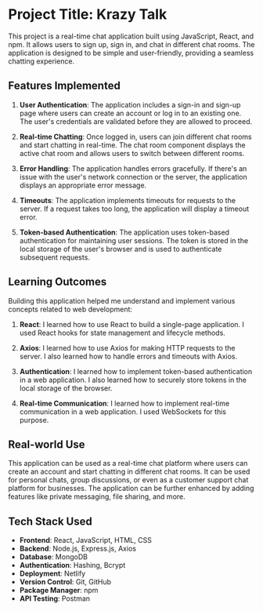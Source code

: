 # Project Title: Krazy Talk

This project is a real-time chat application built using JavaScript, React, and npm. It allows users to sign up, sign
in, and chat in different chat rooms. The application is designed to be simple and user-friendly, providing a seamless
chatting experience.

## Features Implemented

1. **User Authentication**: The application includes a sign-in and sign-up page where users can create an account or log
   in to an existing one. The user's credentials are validated before they are allowed to proceed.

2. **Real-time Chatting**: Once logged in, users can join different chat rooms and start chatting in real-time. The chat
   room component displays the active chat room and allows users to switch between different rooms.

3. **Error Handling**: The application handles errors gracefully. If there's an issue with the user's network connection
   or the server, the application displays an appropriate error message.

4. **Timeouts**: The application implements timeouts for requests to the server. If a request takes too long, the
   application will display a timeout error.

5. **Token-based Authentication**: The application uses token-based authentication for maintaining user sessions. The
   token is stored in the local storage of the user's browser and is used to authenticate subsequent requests.

## Learning Outcomes

Building this application helped me understand and implement various concepts related to web development:

1. **React**: I learned how to use React to build a single-page application. I used React hooks for state management and
   lifecycle methods.

2. **Axios**: I learned how to use Axios for making HTTP requests to the server. I also learned how to handle errors and
   timeouts with Axios.

3. **Authentication**: I learned how to implement token-based authentication in a web application. I also learned how to
   securely store tokens in the local storage of the browser.

4. **Real-time Communication**: I learned how to implement real-time communication in a web application. I used
   WebSockets for this purpose.

## Real-world Use

This application can be used as a real-time chat platform where users can create an account and start chatting in
different chat rooms. It can be used for personal chats, group discussions, or even as a customer support chat platform
for businesses. The application can be further enhanced by adding features like private messaging, file sharing, and
more.

## Tech Stack Used

- **Frontend**: React, JavaScript, HTML, CSS
- **Backend**: Node.js, Express.js, Axios
- **Database**: MongoDB
- **Authentication**: Hashing, Bcrypt
- **Deployment**: Netlify
- **Version Control**: Git, GitHub
- **Package Manager**: npm
- **API Testing**: Postman
